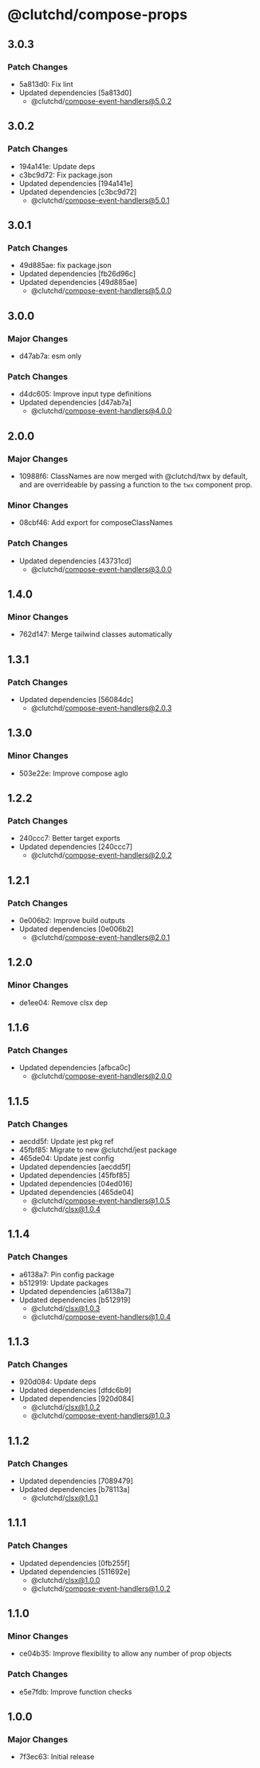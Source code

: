 # @clutchd/compose-props

## 3.0.3

### Patch Changes

- 5a813d0: Fix lint
- Updated dependencies [5a813d0]
  - @clutchd/compose-event-handlers@5.0.2

## 3.0.2

### Patch Changes

- 194a141e: Update deps
- c3bc9d72: Fix package.json
- Updated dependencies [194a141e]
- Updated dependencies [c3bc9d72]
  - @clutchd/compose-event-handlers@5.0.1

## 3.0.1

### Patch Changes

- 49d885ae: fix package.json
- Updated dependencies [fb26d96c]
- Updated dependencies [49d885ae]
  - @clutchd/compose-event-handlers@5.0.0

## 3.0.0

### Major Changes

- d47ab7a: esm only

### Patch Changes

- d4dc605: Improve input type definitions
- Updated dependencies [d47ab7a]
  - @clutchd/compose-event-handlers@4.0.0

## 2.0.0

### Major Changes

- 10988f6: ClassNames are now merged with @clutchd/twx by default, and are overrideable by passing a function to the `twx` component prop.

### Minor Changes

- 08cbf46: Add export for composeClassNames

### Patch Changes

- Updated dependencies [43731cd]
  - @clutchd/compose-event-handlers@3.0.0

## 1.4.0

### Minor Changes

- 762d147: Merge tailwind classes automatically

## 1.3.1

### Patch Changes

- Updated dependencies [56084dc]
  - @clutchd/compose-event-handlers@2.0.3

## 1.3.0

### Minor Changes

- 503e22e: Improve compose aglo

## 1.2.2

### Patch Changes

- 240ccc7: Better target exports
- Updated dependencies [240ccc7]
  - @clutchd/compose-event-handlers@2.0.2

## 1.2.1

### Patch Changes

- 0e006b2: Improve build outputs
- Updated dependencies [0e006b2]
  - @clutchd/compose-event-handlers@2.0.1

## 1.2.0

### Minor Changes

- de1ee04: Remove clsx dep

## 1.1.6

### Patch Changes

- Updated dependencies [afbca0c]
  - @clutchd/compose-event-handlers@2.0.0

## 1.1.5

### Patch Changes

- aecdd5f: Update jest pkg ref
- 45fbf85: Migrate to new @clutchd/jest package
- 465de04: Update jest config
- Updated dependencies [aecdd5f]
- Updated dependencies [45fbf85]
- Updated dependencies [04ed016]
- Updated dependencies [465de04]
  - @clutchd/compose-event-handlers@1.0.5
  - @clutchd/clsx@1.0.4

## 1.1.4

### Patch Changes

- a6138a7: Pin config package
- b512919: Update packages
- Updated dependencies [a6138a7]
- Updated dependencies [b512919]
  - @clutchd/clsx@1.0.3
  - @clutchd/compose-event-handlers@1.0.4

## 1.1.3

### Patch Changes

- 920d084: Update deps
- Updated dependencies [dfdc6b9]
- Updated dependencies [920d084]
  - @clutchd/clsx@1.0.2
  - @clutchd/compose-event-handlers@1.0.3

## 1.1.2

### Patch Changes

- Updated dependencies [7089479]
- Updated dependencies [b78113a]
  - @clutchd/clsx@1.0.1

## 1.1.1

### Patch Changes

- Updated dependencies [0fb255f]
- Updated dependencies [511692e]
  - @clutchd/clsx@1.0.0
  - @clutchd/compose-event-handlers@1.0.2

## 1.1.0

### Minor Changes

- ce04b35: Improve flexibility to allow any number of prop objects

### Patch Changes

- e5e7fdb: Improve function checks

## 1.0.0

### Major Changes

- 7f3ec63: Initial release
